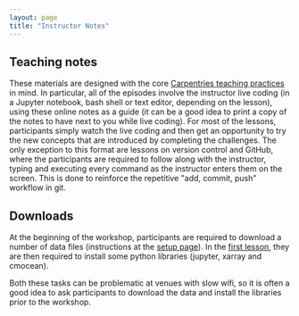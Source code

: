 ```yaml
---
layout: page
title: "Instructor Notes"
---
```


## Teaching notes

These materials are designed with the core [Carpentries teaching practices](https://carpentries.org/workshops/) in mind.
In particular, all of the episodes involve the instructor live coding
(in a Jupyter notebook, bash shell or text editor, depending on the lesson),
using these online notes as a guide
(it can be a good idea to print a copy of the notes to have next to you while live coding).
For most of the lessons, participants simply watch the live coding
and then get an opportunity to try the new concepts that are introduced by completing the challenges.
The only exception to this format are lessons on version control and GitHub,
where the participants are required to follow along with the instructor,
typing and executing every command as the instructor enters them on the screen.
This is done to reinforce the repetitive "add, commit, push" workflow in git.

## Downloads

At the beginning of the workshop,
participants are required to download a number of data files
(instructions at the [setup page](https://carpentrieslab.github.io/python-aos-lesson/setup.html)).
In the [first lesson](https://carpentrieslab.github.io/python-aos-lesson/01-conda/index.html),
they are then required to install some python libraries (jupyter, xarray and cmocean).

Both these tasks can be problematic at venues with slow wifi,
so it is often a good idea to ask participants to download the data
and install the libraries prior to the workshop.
